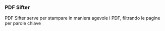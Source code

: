 ### PDF Sifter

PDF Sifter serve per stampare in maniera agevole i PDF, filtrando le pagine per parole chiave